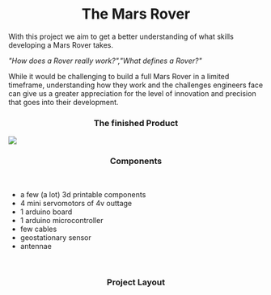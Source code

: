 <h1 align="center">The Mars Rover</h1>

<p>With this project we aim to get a better understanding of what skills developing a Mars Rover takes.</p>
<p><i>"How does a Rover really work?","What defines a Rover?"</i></p>
<p>While it would be challenging to build a full Mars Rover in a limited timeframe, understanding how they work and the challenges engineers face can give us a greater appreciation for the level of innovation and precision that goes into their development.</p>

<h3 align="center">The finished Product</h3>

<img src="images_redme/Rover.png">

<h3 align="center">Components</h3>

<br>
<ul list-style-type: "square">
    <li>a few (a lot) 3d printable components</li>
    <li>4 mini servomotors of 4v outtage</li>
    <li>1 arduino board</li>
    <li>1 arduino microcontroller</li>
    <li>few cables</li>
    <li>geostationary sensor</li>
    <li>antennae</li>
</ul>
<br>

<h3 align="center">Project Layout</h3>

